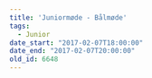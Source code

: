```yaml
---
title: 'Juniormøde - Bålmøde'
tags:
  - Junior
date_start: "2017-02-07T18:00:00"
date_end: "2017-02-07T20:00:00"
old_id: 6648
---
```

